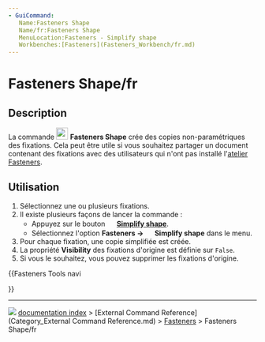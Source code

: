 ```yaml
---
- GuiCommand:
   Name:Fasteners Shape
   Name/fr:Fasteners Shape
   MenuLocation:Fasteners - Simplify shape
   Workbenches:[Fasteners](Fasteners_Workbench/fr.md)
---
```


# Fasteners Shape/fr

## Description

La commande <img alt="" src=images/Fasteners_Shape.svg  style="width:24px;"> **Fasteners Shape** crée des copies non-paramétriques des fixations. Cela peut être utile si vous souhaitez partager un document contenant des fixations avec des utilisateurs qui n\'ont pas installé l\'[atelier Fasteners](Fasteners_Workbench/fr.md).

## Utilisation

1.  Sélectionnez une ou plusieurs fixations.
2.  Il existe plusieurs façons de lancer la commande :
    -   Appuyez sur le bouton **<img src="images/Fasteners_Shape.svg" width=16px> [Simplify shape](Fasteners_Shape/fr.md)**.
    -   Sélectionnez l\'option **Fasteners → <img src="images/Fasteners_Shape.svg" width=16px> Simplify shape** dans le menu.
3.  Pour chaque fixation, une copie simplifiée est créée.
4.  La propriété **Visibility** des fixations d\'origine est définie sur `False`.
5.  Si vous le souhaitez, vous pouvez supprimer les fixations d\'origine.





{{Fasteners Tools navi

}}



---
![](images/Button_right.svg) [documentation index](../README.md) > [External Command Reference](Category_External Command Reference.md) > [Fasteners](Category_Fasteners.md) > Fasteners Shape/fr
